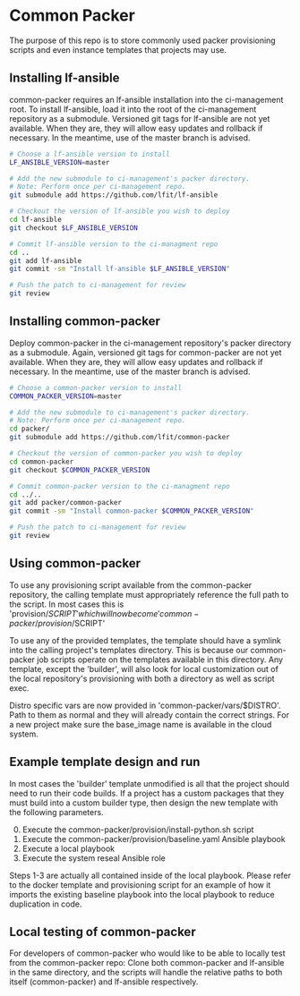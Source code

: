 # Common Packer

The purpose of this repo is to store commonly used packer provisioning scripts
and even instance templates that projects may use.

## Installing lf-ansible

common-packer requires an lf-ansible installation into the
ci-management root.  To install lf-ansible, load it into the root of
the ci-management repository as a submodule. Versioned git tags for
lf-ansible are not yet available.  When they are, they will allow easy
updates and rollback if necessary.  In the meantime, use of the master
branch is advised.

```bash
# Choose a lf-ansible version to install
LF_ANSIBLE_VERSION=master

# Add the new submodule to ci-management's packer directory.
# Note: Perform once per ci-management repo.
git submodule add https://github.com/lfit/lf-ansible

# Checkout the version of lf-ansible you wish to deploy
cd lf-ansible
git checkout $LF_ANSIBLE_VERSION

# Commit lf-ansible version to the ci-managment repo
cd ..
git add lf-ansible
git commit -sm "Install lf-ansible $LF_ANSIBLE_VERSION"

# Push the patch to ci-management for review
git review
```

## Installing common-packer

Deploy common-packer in the ci-management repository's packer
directory as a submodule. Again, versioned git tags for common-packer
are not yet available.  When they are, they will allow easy updates
and rollback if necessary.  In the meantime, use of the master branch
is advised.

```bash
# Choose a common-packer version to install
COMMON_PACKER_VERSION=master

# Add the new submodule to ci-management's packer directory.
# Note: Perform once per ci-management repo.
cd packer/
git submodule add https://github.com/lfit/common-packer

# Checkout the version of common-packer you wish to deploy
cd common-packer
git checkout $COMMON_PACKER_VERSION

# Commit common-packer version to the ci-managment repo
cd ../..
git add packer/common-packer
git commit -sm "Install common-packer $COMMON_PACKER_VERSION"

# Push the patch to ci-management for review
git review
```

## Using common-packer

To use any provisioning script available from the common-packer repository, the
calling template must appropriately reference the full path to the script.  In
most cases this is 'provision/$SCRIPT' which will now become
'common-packer/provision/$SCRIPT'

To use any of the provided templates, the template should have a symlink into
the calling project's templates directory. This is because our common-packer
job scripts operate on the templates available in this directory. Any template,
except the 'builder', will also look for local customization out of the local
repository's provisioning with both a directory as well as script exec.

Distro specific vars are now provided in 'common-packer/vars/$DISTRO'.
Path to them as normal and they will already contain the correct strings. For
a new project make sure the base_image name is available in the cloud system.

## Example template design and run

In most cases the 'builder' template unmodified is all that the project should
need to run their code builds. If a project has a custom packages that they
must build into a custom builder type, then design the new template with the
following parameters.

0. Execute the common-packer/provision/install-python.sh script
1. Execute the common-packer/provision/baseline.yaml Ansible playbook
2. Execute a local playbook
3. Execute the system reseal Ansible role

Steps 1-3 are actually all contained inside of the local playbook. Please refer
to the docker template and provisioning script for an example of how it imports
the existing baseline playbook into the local playbook to reduce duplication in
code.

## Local testing of common-packer

For developers of common-packer who would like to be able to locally test from
the common-packer repo: Clone both common-packer and lf-ansible in the same
directory, and the scripts will handle the relative paths to both itself
(common-packer) and lf-ansible respectively.
